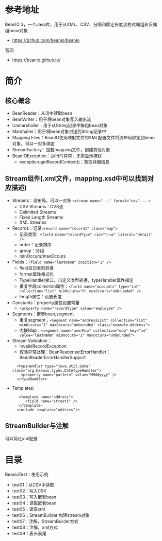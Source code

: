 # 参考地址
BeanIO 3，一个Java库，用于从XML、CSV、分隔和固定长度流格式编组和反编组bean对象
- https://github.com/beanio/beanio

官网
- https://beanio.github.io/

# 简介
## 核心概念
- BeanReader：从流中读取bean
- BeanWriter：用于将bean对象写入输出流
- Unmarshaller：用于从String记录中解组bean对象
- Marshaller：用于将bean对象封送到String记录中
- Mapping Files：BeanIO使用映射文件的XML配置文件将流布局绑定到bean对象，可以一对多绑定
- StreamFactory：加载mapping文件，创建其他对象
- BeanIOException：运行时异常，无需显示捕获
    - exception.getRecordContext()：获取详细信息
    
## Stream组件(.xml文件，mapping.xsd中可以找到对应描述)
- Streams：流布局，可以一对多 `<stream name="..." format="csv"... >`
  - CSV Streams：CVS流
  - Delimited Streams
  - Fixed Length Streams
  - XML Streams
- Records：记录`<record name="record1" class="map">`
    - 记录类型:` <field name="recordType" rid="true" literal="Detail" />`
    - order：记录排序
    - group：分组
    - minOccurs/maxOccurs
- Fields：`<field name="lastName" position="1" />`
    - field自动类型转换
    - format属性格式化
    - TypeHandler接口，自定义类型转换，typeHandler属性指定
    - 重复字段collection属性：`<field name="accounts" type="int" collection="list" minOccurs="0" maxOccurs="unbounded" />`
    - length属性：设置长度
- Constants：property属性设置常量
    - `<property name="recordType" value="employee" />`
- Segments：嵌套bean,segment
  - 重复segment：`<segment name="addressList" collection="list" minOccurs="1" maxOccurs="unbounded" class="example.Address">`
  - 内联Map：`<segment name="userMap" collection="map" key="id" value="lastName"
    minOccurs="1" maxOccurs="unbounded">`
- Stream Validation：
  - InvalidRecordException
  - 校验异常处理：BeanReader.setErrorHandler：BeanReaderErrorHandlerSupport
  ```
    <typeHandler type="java.util.Date" class="org.beanio.types.DateTypeHandler">
      <property name="pattern" value="MMddyyyy" />
    </typeHandler>
  ```
- Templates:
  ```
     <template name="address">
        <field name="street1" />
     </template>
    <include template="address"/>
  ```

## StreamBuilder与注解
可以简化xml配置

# 目录
BeanioTest：使用示例
- test01：从CSV中读取
- test02：写入CSV
- test03：写入嵌套bean
- test04：读取嵌套bean
- test05：读取xml
- test06：StreamBuilder 构建stream对象
- test07：注解，StreamBuilder方式
- test08：注解，xml方式
- test09：表头表尾
